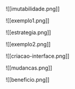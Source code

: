 ![[imutabilidade.png]]

![[exemplo1.png]]

![[estrategia.png]]

![[exemplo2.png]]

![[criacao-interface.png]]

![[mudancas.png]]

![[beneficio.png]]

